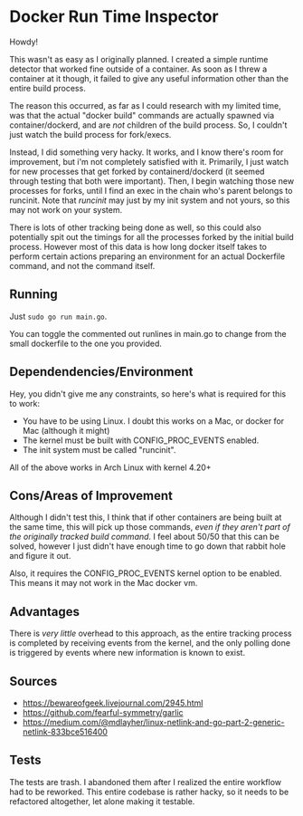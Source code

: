 # Docker Run Time Inspector

Howdy!

This wasn't as easy as I originally planned. I created a simple runtime detector that worked fine outside of a container. As soon as I threw a container at it though, it failed to give any useful information other than the entire build process.

The reason this occurred, as far as I could research with my limited time, was that the actual "docker build" commands are actually spawned via container/dockerd, and are *not* children of the build process. So, I couldn't just watch the build process for fork/execs. 

Instead, I did something very hacky. It works, and I know there's room for improvement, but i'm not completely satisfied with it. Primarily, I just watch for new processes that get forked by containerd/dockerd (it seemed through testing that both were important). Then, I begin watching those new processes for forks, until I find an exec in the chain who's parent belongs to runcinit. Note that *runcinit* may just by my init system and not yours, so this may not work on your system.

There is lots of other tracking being done as well, so this could also potentially spit out the timings for all the processes forked by the initial build process. However most of this data is how long docker itself takes to perform certain actions preparing an environment for an actual Dockerfile command, and not the command itself.

## Running
Just `sudo go run main.go`.

You can toggle the commented out runlines in main.go to change from the small dockerfile to the one you provided.

## Dependendencies/Environment

Hey, you didn't give me any constraints, so here's what is required for this to work:
* You have to be using Linux. I doubt this works on a Mac, or docker for Mac (although it might)
* The kernel must be built with CONFIG_PROC_EVENTS enabled.
* The init system must be called "runcinit".

All of the above works in Arch Linux with kernel 4.20+

## Cons/Areas of Improvement

Although I didn't test this, I think that if other containers are being built at the same time, this will pick up those commands, *even if they aren't part of the originally tracked build command*. I feel about 50/50 that this can be solved, however I just didn't have enough time to go down that rabbit hole and figure it out.

Also, it requires the CONFIG_PROC_EVENTS kernel option to be enabled. This means it may not work in the Mac docker vm.

## Advantages

There is *very little* overhead to this approach, as the entire tracking process is completed by receiving events from the kernel, and the only polling done is triggered by events where new information is known to exist. 

## Sources

* https://bewareofgeek.livejournal.com/2945.html
* https://github.com/fearful-symmetry/garlic
* https://medium.com/@mdlayher/linux-netlink-and-go-part-2-generic-netlink-833bce516400

## Tests

The tests are trash. I abandoned them after I realized the entire workflow had to be reworked. This entire codebase is rather hacky, so it needs to be refactored altogether, let alone making it testable. 